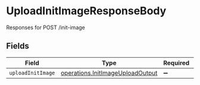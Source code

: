 # UploadInitImageResponseBody

Responses for POST /init-image


## Fields

| Field                                                                                | Type                                                                                 | Required                                                                             | Description                                                                          |
| ------------------------------------------------------------------------------------ | ------------------------------------------------------------------------------------ | ------------------------------------------------------------------------------------ | ------------------------------------------------------------------------------------ |
| `uploadInitImage`                                                                    | [operations.InitImageUploadOutput](../../models/operations/initimageuploadoutput.md) | :heavy_minus_sign:                                                                   | N/A                                                                                  |